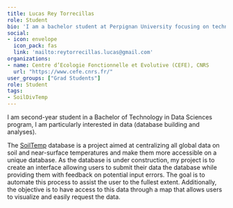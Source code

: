 ```yaml
---
title: Lucas Rey Torrecillas 
role: Student
bio: 'I am a bachelor student at Perpignan University focusing on technology in data sciences.'
social:
- icon: envelope
  icon_pack: fas
  link: 'mailto:reytorrecillas.lucas@gmail.com'
organizations:
- name: Centre d’Ecologie Fonctionnelle et Evolutive (CEFE), CNRS 
  url: "https://www.cefe.cnrs.fr/"
user_groups: ["Grad Students"]
role: Student
tags: 
- SoilDivTemp
---
```


I am second-year student in a Bachelor of Technology in Data Sciences program, I am particularly interested in data (database building and analyses).

The [SoilTemp](https://www.soiltempproject.com/) database is a project aimed at centralizing all global data on soil and near-surface temperatures and make them more accessible on a unique database. As the database is under construction, my project is to create an interface allowing users to submit their data the database while providing them with feedback on potential input errors. The goal is to automate this process to assist the user to the fullest extent. Additionally, the objective is to have access to this data through a map that allows users to visualize and easily request the data.